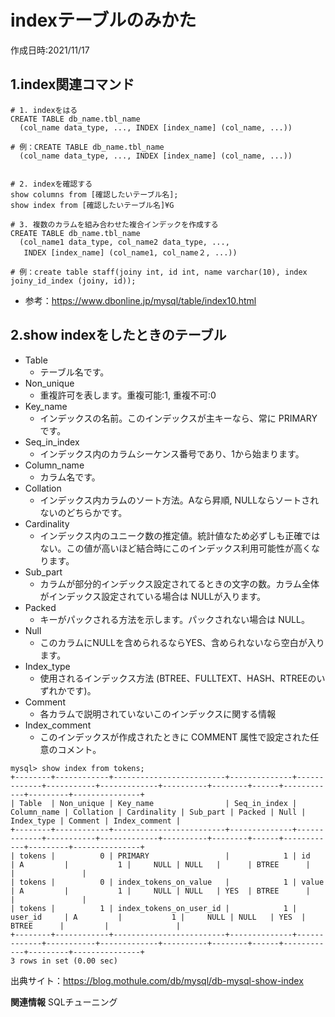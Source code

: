 # indexテーブルのみかた
作成日時:2021/11/17

## 1.index関連コマンド
```
# 1. indexをはる
CREATE TABLE db_name.tbl_name
  (col_name data_type, ..., INDEX [index_name] (col_name, ...))

# 例：CREATE TABLE db_name.tbl_name
  (col_name data_type, ..., INDEX [index_name] (col_name, ...))


# 2. indexを確認する
show columns from [確認したいテーブル名];
show index from [確認したいテーブル名]¥G

# 3. 複数のカラムを組み合わせた複合インデックを作成する
CREATE TABLE db_name.tbl_name
  (col_name1 data_type, col_name2 data_type, ...,
   INDEX [index_name] (col_name1, col_name２, ...))

# 例：create table staff(joiny int, id int, name varchar(10), index joiny_id_index (joiny, id));

```

- 参考：https://www.dbonline.jp/mysql/table/index10.html
## 2.show indexをしたときのテーブル

- Table
  - テーブル名です。
- Non_unique
  - 重複許可を表します。重複可能:1, 重複不可:0
- Key_name
  - インデックスの名前。このインデックスが主キーなら、常に PRIMARY です。
- Seq_in_index
  - インデックス内のカラムシーケンス番号であり、1から始まります。
- Column_name
  - カラム名です。
- Collation
  - インデックス内カラムのソート方法。Aなら昇順, NULLならソートされないのどちらかです。
- Cardinality
  - インデックス内のユニーク数の推定値。統計値なため必ずしも正確ではない。この値が高いほど結合時にこのインデックス利用可能性が高くなります。
- Sub_part
  - カラムが部分的インデックス設定されてるときの文字の数。カラム全体がインデックス設定されている場合は NULLが入ります。
- Packed
  - キーがパックされる方法を示します。パックされない場合は NULL。
- Null
  - このカラムにNULLを含められるならYES、含められないなら空白が入ります。
- Index_type
  - 使用されるインデックス方法 (BTREE、FULLTEXT、HASH、RTREEのいずれかです)。
- Comment
  - 各カラムで説明されていないこのインデックスに関する情報
- Index_comment
  - このインデックスが作成されたときに COMMENT 属性で設定された任意のコメント。

```
mysql> show index from tokens;
+--------+------------+-------------------------+--------------+-------------+-----------+-------------+----------+--------+------+------------+---------+---------------+
| Table  | Non_unique | Key_name                | Seq_in_index | Column_name | Collation | Cardinality | Sub_part | Packed | Null | Index_type | Comment | Index_comment |
+--------+------------+-------------------------+--------------+-------------+-----------+-------------+----------+--------+------+------------+---------+---------------+
| tokens |          0 | PRIMARY                 |            1 | id          | A         |           1 |     NULL | NULL   |      | BTREE      |         |               |
| tokens |          0 | index_tokens_on_value   |            1 | value       | A         |           1 |     NULL | NULL   | YES  | BTREE      |         |               |
| tokens |          1 | index_tokens_on_user_id |            1 | user_id     | A         |           1 |     NULL | NULL   | YES  | BTREE      |         |               |
+--------+------------+-------------------------+--------------+-------------+-----------+-------------+----------+--------+------+------------+---------+---------------+
3 rows in set (0.00 sec)
```
出典サイト：https://blog.mothule.com/db/mysql/db-mysql-show-index

**関連情報**
SQLチューニング